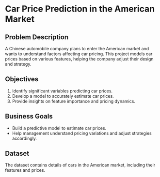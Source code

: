 # Car Price Prediction in the American Market

## Problem Description
A Chinese automobile company plans to enter the American market and wants to understand factors affecting car pricing. This project models car prices based on various features, helping the company adjust their design and strategy.

## Objectives
1. Identify significant variables predicting car prices.
2. Develop a model to accurately estimate car prices.
3. Provide insights on feature importance and pricing dynamics.

## Business Goals
- Build a predictive model to estimate car prices.
- Help management understand pricing variations and adjust strategies accordingly.

## Dataset
The dataset contains details of cars in the American market, including their features and prices.


